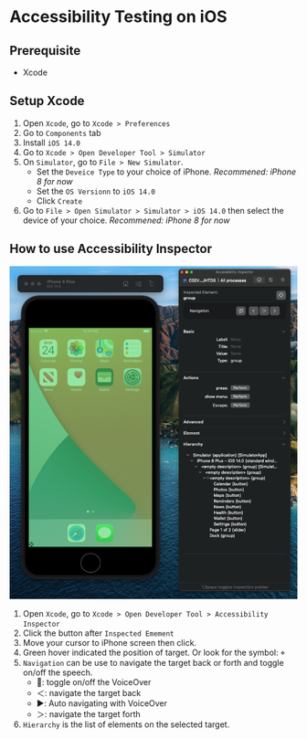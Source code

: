 # Accessibility Testing on iOS

## Prerequisite

- Xcode

## Setup Xcode

1. Open `Xcode`, go to `Xcode > Preferences`
2. Go to `Components` tab
3. Install `iOS 14.0`
4. Go to `Xcode > Open Developer Tool > Simulator`
5. On `Simulator`, go to `File > New Simulator`.
   - Set the `Deveice Type` to your choice of iPhone. _Recommened: iPhone 8 for now_
   - Set the `OS Versionn` to `iOS 14.0`
   - Click `Create`
6. Go to `File > Open Simulator > Simulator > iOS 14.0` then select the device of your choice. _Recommened: iPhone 8 for now_

## How to use Accessibility Inspector

![Accessibility Inspector](/img/AccessibilityInspector.png 'Accessibility Inspector')

1. Open `Xcode`, go to `Xcode > Open Developer Tool > Accessibility Inspector`
2. Click the button after `Inspected Emement`
3. Move your cursor to iPhone screen then click.
4. Green hover indicated the position of target. Or look for the symbol: ⌖
5. `Navigation` can be use to navigate the target back or forth and toggle on/off the speech.
   - 💬: toggle on/off the VoiceOver
   - ＜: navigate the target back
   - ▶️: Auto navigating with VoiceOver
   - ＞: navigate the target forth
6. `Hierarchy` is the list of elements on the selected target.
